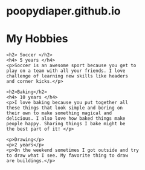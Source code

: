 # poopydiaper.github.io
<!DOCTYPE html> 
<html>
  <head>
  </head>
  <body>
    <h1> My Hobbies </h1>

    <h2> Soccer </h2>
    <h4> 5 years </h4>
    <p>Soccer is an awesome sport because you get to
    play on a team with all your friends. I love
    challenge of learning new skills like headers
    and corner kicks.</p>

    <h2>Baking</h2>
    <h4> 10 years </h4>
    <p>I love baking because you put together all 
    these things that look simple and boring on 
    their own to make something magical and 
    delicious. I also love how baked things make 
    people happy. Sharing things I bake might be 
    the best part of it! </p>

    <p>Drawing</p>
    <p>2 years</p> 
    <p>On the weekend sometimes I got outside and try
    to draw what I see. My favorite thing to draw
    are buildings.</p>   
  </body>
</html>
